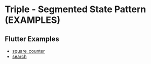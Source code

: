 # Triple - Segmented State Pattern (EXAMPLES)

## Flutter Examples

- [square_counter](./square_counter/README.md)
- [search](./search/README.md)
